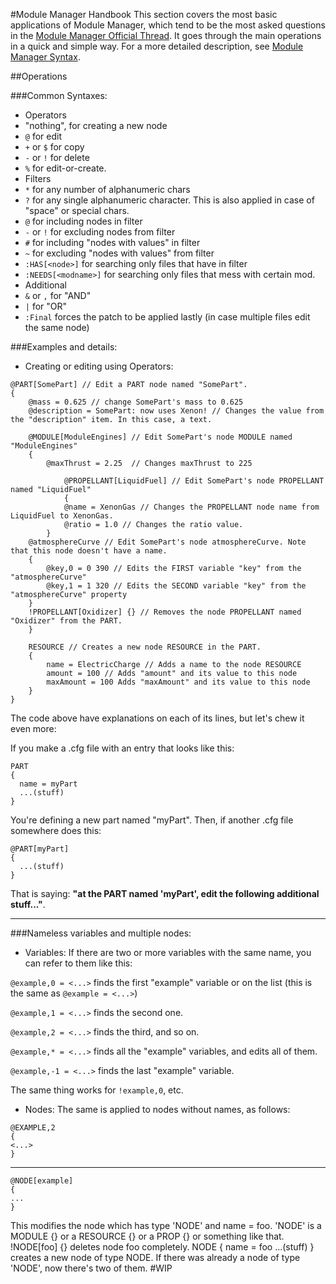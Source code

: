 #Module Manager Handbook
This section covers the most basic applications of Module Manager, which tend to be the most asked questions in the [Module Manager Official Thread](http://forum.kerbalspaceprogram.com/threads/55219). It goes through the main operations in a quick and simple way.
For a more detailed description, see [Module Manager Syntax](https://github.com/sarbian/ModuleManager/wiki/Module%20Manager%20Syntax).

##Operations

###Common Syntaxes:

- Operators
 - "nothing", for creating a new node
 - `@` for edit
 - `+` or `$` for copy
 - `-` or `!` for delete
 - `%` for edit-or-create.
- Filters
 - `*` for any number of alphanumeric chars
 - `?` for any single alphanumeric character. This is also applied in case of "space" or special chars.
 - `@` for including nodes in filter
 - `-` or `!` for excluding nodes from filter
 - `#` for including "nodes with values" in filter
 - `~` for excluding "nodes with values" from filter
 - `:HAS[<node>]` for searching only files that have <node> in filter
 - `:NEEDS[<modname>]` for searching only files that mess with certain mod.
- Additional
 - `&` or `,` for "AND"
 - `|` for "OR"
 - `:Final` forces the patch to be applied lastly (in case multiple files edit the same node)


###Examples and details:
- Creating or editing using Operators:

```
@PART[SomePart] // Edit a PART node named "SomePart".
{
    @mass = 0.625 // change SomePart's mass to 0.625
    @description = SomePart: now uses Xenon! // Changes the value from the "description" item. In this case, a text.

    @MODULE[ModuleEngines] // Edit SomePart's node MODULE named "ModuleEngines"
    {
        @maxThrust = 2.25  // Changes maxThrust to 225

            @PROPELLANT[LiquidFuel] // Edit SomePart's node PROPELLANT named "LiquidFuel"
            {
            @name = XenonGas // Changes the PROPELLANT node name from LiquidFuel to XenonGas.
            @ratio = 1.0 // Changes the ratio value.
        }
    @atmosphereCurve // Edit SomePart's node atmosphereCurve. Note that this node doesn't have a name.
    {
        @key,0 = 0 390 // Edits the FIRST variable "key" from the "atmosphereCurve"
        @key,1 = 1 320 // Edits the SECOND variable "key" from the "atmosphereCurve" property
    }
    !PROPELLANT[Oxidizer] {} // Removes the node PROPELLANT named "Oxidizer" from the PART.
    }

    RESOURCE // Creates a new node RESOURCE in the PART.
    {
        name = ElectricCharge // Adds a name to the node RESOURCE
        amount = 100 // Adds "amount" and its value to this node
        maxAmount = 100 Adds "maxAmount" and its value to this node
    }
}
```
The code above have explanations on each of its lines, but let's chew it even more:

If you make a .cfg file with an entry that looks like this:
```
PART
{
  name = myPart
  ...(stuff)
}
```
You're defining a new part named "myPart". Then, if another .cfg file somewhere does this:
```
@PART[myPart]
{
  ...(stuff)
}
```
That is saying: **"at the PART named 'myPart', edit the following additional stuff..."**.


***


###Nameless variables and multiple nodes:
- Variables:
If there are two or more variables with the same name, you can refer to them like this:

`@example,0 = <...>` finds the first "example" variable or on the list (this is the same as `@example = <...>`)

`@example,1 = <...>` finds the second one.

`@example,2 = <...>` finds the third, and so on.

`@example,* = <...>` finds all the "example" variables, and edits all of them.

`@example,-1 = <...>` finds the last "example" variable.

The same thing works for `!example,0`, etc.

- Nodes:
The same is applied to nodes without names, as follows:

```
@EXAMPLE,2
{
<...>
}
```


***


```
@NODE[example]
{
...
}
```
This modifies the node which has type 'NODE' and name = foo. 'NODE' is a MODULE {} or a RESOURCE {} or a PROP {} or something like that.
!NODE[foo] {} deletes node foo completely.
NODE {
name = foo
...(stuff)
} creates a new node of type NODE. If there was already a node of type 'NODE', now there's two of them.
#WIP